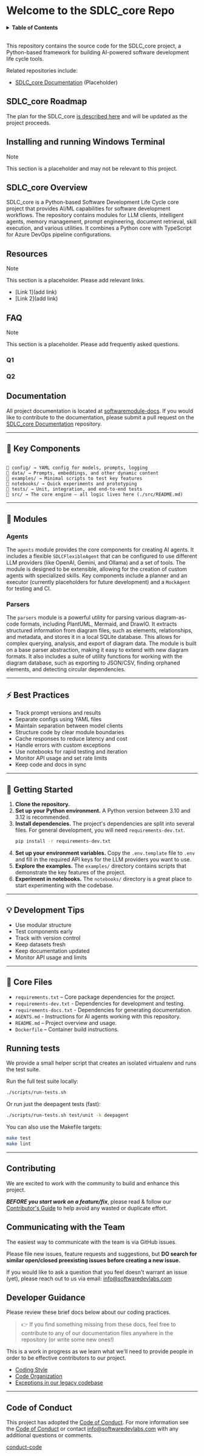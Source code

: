 

# Welcome to the SDLC_core Repo

<details>
  <summary><strong>Table of Contents</strong></summary>

- [Installing and running Windows Terminal](#installing-and-running-windows-terminal)
- [Module Roadmap](#SDLC_core-roadmap)
- [SDLC_core Overview](#sdlc_core-overview)
- [Resources](#resources)
- [FAQ](#faq)
- [Documentation](#documentation)
- [Contributing](#contributing)
- [Communicating with the Team](#communicating-with-the-team)
- [Developer Guidance](#developer-guidance)
- [Code of Conduct](#code-of-conduct)

</details>

<br />

This repository contains the source code for the SDLC_core project, a Python-based framework for building AI-powered software development life cycle tools.

Related repositories include:

* [SDLC_core Documentation](https://github.com/SoftwareDevLabs) (Placeholder)

## SDLC_core Roadmap

The plan for the SDLC_core [is described here](./doc/roadmap-20xx.md) and
will be updated as the project proceeds.

## Installing and running Windows Terminal

> [!NOTE]
> This section is a placeholder and may not be relevant to this project.

## SDLC_core Overview

SDLC_core is a Python-based Software Development Life Cycle core project that provides AI/ML capabilities for software development workflows. The repository contains modules for LLM clients, intelligent agents, memory management, prompt engineering, document retrieval, skill execution, and various utilities. It combines a Python core with TypeScript for Azure DevOps pipeline configurations.

## Resources

> [!NOTE]
> This section is a placeholder. Please add relevant links.

* [Link 1](add link)
* [Link 2](add link)

## FAQ

> [!NOTE]
> This section is a placeholder. Please add frequently asked questions.

### Q1
### Q2

## Documentation

All project documentation is located at [softwaremodule-docs](./doc/). If you would like
to contribute to the documentation, please submit a pull request on the [SDLC_core
Documentation](https://github.com/SoftwareDevLabs) repository.

---

## 🔧 Key Components

```

📁 config/ → YAML config for models, prompts, logging
📁 data/ → Prompts, embeddings, and other dynamic content
📁 examples/ → Minimal scripts to test key features
📁 notebooks/ → Quick experiments and prototyping
📁 tests/ → Unit, integration, and end-to-end tests
📁 src/ → The core engine — all logic lives here (./src/README.md)

```
---

## 🚀 Modules

### Agents

The `agents` module provides the core components for creating AI agents. It includes a flexible `SDLCFlexibleAgent` that can be configured to use different LLM providers (like OpenAI, Gemini, and Ollama) and a set of tools. The module is designed to be extensible, allowing for the creation of custom agents with specialized skills. Key components include a planner and an executor (currently placeholders for future development) and a `MockAgent` for testing and CI.

### Parsers

The `parsers` module is a powerful utility for parsing various diagram-as-code formats, including PlantUML, Mermaid, and DrawIO. It extracts structured information from diagram files, such as elements, relationships, and metadata, and stores it in a local SQLite database. This allows for complex querying, analysis, and export of diagram data. The module is built on a base parser abstraction, making it easy to extend with new diagram formats. It also includes a suite of utility functions for working with the diagram database, such as exporting to JSON/CSV, finding orphaned elements, and detecting circular dependencies.

---

## ⚡ Best Practices

- Track prompt versions and results  
- Separate configs using YAML files
- Maintain separation between model clients
- Structure code by clear module boundaries  
- Cache responses to reduce latency and cost  
- Handle errors with custom exceptions  
- Use notebooks for rapid testing and iteration  
- Monitor API usage and set rate limits  
- Keep code and docs in sync  

---

## 🧭 Getting Started

1.  **Clone the repository.**
2.  **Set up your Python environment.** A Python version between 3.10 and 3.12 is recommended.
3.  **Install dependencies.** The project's dependencies are split into several files. For general development, you will need `requirements-dev.txt`.
    ```bash
    pip install -r requirements-dev.txt
    ```
4.  **Set up your environment variables.** Copy the `.env.template` file to `.env` and fill in the required API keys for the LLM providers you want to use.
5.  **Explore the examples.** The `examples/` directory contains scripts that demonstrate the key features of the project.
6.  **Experiment in notebooks.** The `notebooks/` directory is a great place to start experimenting with the codebase.

---

## 💡 Development Tips

- Use modular structure  
- Test components early  
- Track with version control  
- Keep datasets fresh  
- Keep documentation updated
- Monitor API usage and limits 

---

## 📁 Core Files

- `requirements.txt` – Core package dependencies for the project.
- `requirements-dev.txt` - Dependencies for development and testing.
- `requirements-docs.txt` - Dependencies for generating documentation.
- `AGENTS.md` - Instructions for AI agents working with this repository.
- `README.md` – Project overview and usage.
- `Dockerfile` – Container build instructions.

## Running tests

We provide a small helper script that creates an isolated virtualenv and runs the test suite.

Run the full test suite locally:

```bash
./scripts/run-tests.sh
```

Or run just the deepagent tests (fast):

```bash
./scripts/run-tests.sh test/unit -k deepagent
```

You can also use the Makefile targets:

```bash
make test
make lint
```

---

## Contributing

We are excited to work with the community to build and enhance this project.

***BEFORE you start work on a feature/fix***, please read & follow our [Contributor's Guide](./CONTRIBUTING.md) to
help avoid any wasted or duplicate effort.

## Communicating with the Team

The easiest way to communicate with the team is via GitHub issues.

Please file new issues, feature requests and suggestions, but **DO search for similar open/closed preexisting issues before creating a new issue.**

If you would like to ask a question that you feel doesn't warrant an issue (yet), please reach out to us via email: [info@softwaredevlabs.com][conduct-email]

## Developer Guidance

Please review these brief docs below about our coding practices.

> 👉 If you find something missing from these docs, feel free to contribute to
> any of our documentation files anywhere in the repository (or write some new
> ones!)

This is a work in progress as we learn what we'll need to provide people in
order to be effective contributors to our project.

 - [Coding Style](./doc/STYLE.md)
 - [Code Organization](./doc/ORGANIZATION.md)
 - [Exceptions in our legacy codebase](./doc/EXCEPTIONS.md)

---

## Code of Conduct

This project has adopted the [Code of Conduct][conduct-code]. For more information see the [Code of Conduct][conduct-code] or contact [info@softwaredevlabs.com][conduct-email] with any additional questions or comments.

[conduct-code](./CODE_OF_CONDUCT.md)

[conduct-email]: mailto:info@softwaredevlabs.com
[conduct-code]: ./CODE_OF_CONDUCT.md
[conduct-email]: mailto:info@softwaredevlabs.com
